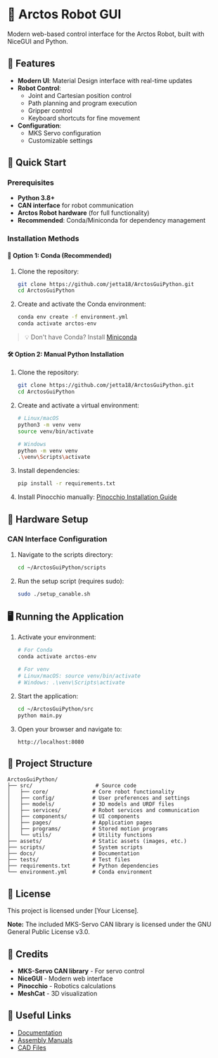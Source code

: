 # 🤖 Arctos Robot GUI

Modern web-based control interface for the Arctos Robot, built with NiceGUI and Python.

## 🌟 Features

- **Modern UI**: Material Design interface with real-time updates
- **Robot Control**:
  - Joint and Cartesian position control
  - Path planning and program execution
  - Gripper control
  - Keyboard shortcuts for fine movement
- **Configuration**:
  - MKS Servo configuration
  - Customizable settings

## 🚀 Quick Start

### Prerequisites

- **Python 3.8+**
- **CAN interface** for robot communication
- **Arctos Robot hardware** (for full functionality)
- **Recommended**: Conda/Miniconda for dependency management

### Installation Methods

#### 🐍 Option 1: Conda (Recommended)

1. Clone the repository:
   ```bash
   git clone https://github.com/jetta18/ArctosGuiPython.git
   cd ArctosGuiPython
   ```

2. Create and activate the Conda environment:
   ```bash
   conda env create -f environment.yml
   conda activate arctos-env
   ```

> 💡 Don't have Conda? Install [Miniconda](https://docs.conda.io/en/latest/miniconda.html)

#### 🛠️ Option 2: Manual Python Installation

1. Clone the repository:
   ```bash
   git clone https://github.com/jetta18/ArctosGuiPython.git
   cd ArctosGuiPython
   ```

2. Create and activate a virtual environment:
   ```bash
   # Linux/macOS
   python3 -m venv venv
   source venv/bin/activate
   
   # Windows
   python -m venv venv
   .\venv\Scripts\activate
   ```

3. Install dependencies:
   ```bash
   pip install -r requirements.txt
   ```

4. Install Pinocchio manually:
   [Pinocchio Installation Guide](https://stack-of-tasks.github.io/pinocchio/download.html)

## 🔌 Hardware Setup

### CAN Interface Configuration

1. Navigate to the scripts directory:
   ```bash
   cd ~/ArctosGuiPython/scripts
   ```

2. Run the setup script (requires sudo):
   ```bash
   sudo ./setup_canable.sh
   ```

## 🖥️ Running the Application

1. Activate your environment:
   ```bash
   # For Conda
   conda activate arctos-env
   
   # For venv
   # Linux/macOS: source venv/bin/activate
   # Windows: .\venv\Scripts\activate
   ```

2. Start the application:
   ```bash
   cd ~/ArctosGuiPython/src
   python main.py
   ```

3. Open your browser and navigate to:
   ```
   http://localhost:8080
   ```

## 📁 Project Structure

```
ArctosGuiPython/
├── src/                    # Source code
│   ├── core/              # Core robot functionality
│   ├── config/            # User preferences and settings
│   ├── models/            # 3D models and URDF files
│   ├── services/          # Robot services and communication
│   ├── components/        # UI components
│   ├── pages/             # Application pages
│   ├── programs/          # Stored motion programs
│   └── utils/             # Utility functions
├── assets/                # Static assets (images, etc.)
├── scripts/               # System scripts
├── docs/                  # Documentation
├── tests/                 # Test files
├── requirements.txt       # Python dependencies
└── environment.yml        # Conda environment
```

## 📝 License

This project is licensed under [Your License].

**Note:** The included MKS-Servo CAN library is licensed under the GNU General Public License v3.0.

## 👥 Credits

- **MKS-Servo CAN library** - For servo control
- **NiceGUI** - Modern web interface
- **Pinocchio** - Robotics calculations
- **MeshCat** - 3D visualization

## 🔗 Useful Links

- [Documentation](https://arctosrobotics.com/docs/)
- [Assembly Manuals](https://arctosrobotics.com/#Assembly)
- [CAD Files](https://arctosrobotics.com/#Assembly)
